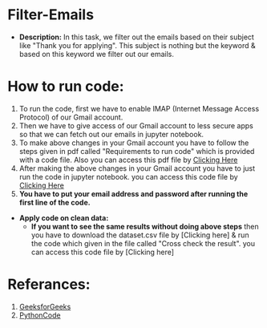 # Filter-Emails
* __Description:__
In this task, we filter out the emails based on their subject like "Thank you for applying". This subject is nothing but the keyword & based on this keyword we filter out our emails.

# How to run code:
1. To run the code, first we have to enable IMAP (Internet Message Access Protocol) of our Gmail account.
2. Then we have to give access of our Gmail account to less secure apps so that we can fetch out our emails in jupyter notebook.
3. To make above changes in your Gmail account you have to follow the steps given in pdf called "Requirements to run code" which is provided with a code file. Also you can access this pdf file by [Clicking Here](https://github.com/DINESHGITAYE/Filter-Emails/blob/main/Requirements%20to%20run%20the%20code.pdf)
4. After making the above changes in your Gmail account you have to just run the code in jupyter notebook. you can access this code file by [Clicking Here](https://github.com/DINESHGITAYE/Filter-Emails/blob/main/Internship%20Task.ipynb)
5. **You have to put your email address and password after running the first line of the code.**

* __Apply code on clean data:__
  * **If you want to see the same results without doing above steps** then you have to download the dataset.csv file by [Clicking here] & run the code which given in the file called "Cross check the result". you can access this code file by [Clicking here]

# Referances:
1. [GeeksforGeeks](https://www.geeksforgeeks.org/python-fetch-your-gmail-emails-from-a-particular-user/)
2. [PythonCode](https://www.thepythoncode.com/article/reading-emails-in-python)
